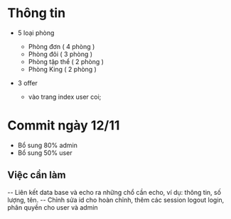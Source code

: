 # Thông tin

- 5 loại phòng
  - Phòng đơn ( 4 phòng )
  - Phòng đôi ( 3 phòng )
  - Phòng tập thể ( 2 phòng )
  - Phòng King ( 2 phòng )
- 3 offer

  - vào trang index user coi;

# Commit ngày 12/11

- Bổ sung 80% admin
- Bổ sung 50% user

## Việc cần làm

-- Liên kết data base và echo ra những chổ cần echo, ví dụ: thông tin, số lượng, tên.
-- Chỉnh sửa id cho hoàn chỉnh, thêm các session logout login, phân quyền cho user và admin
